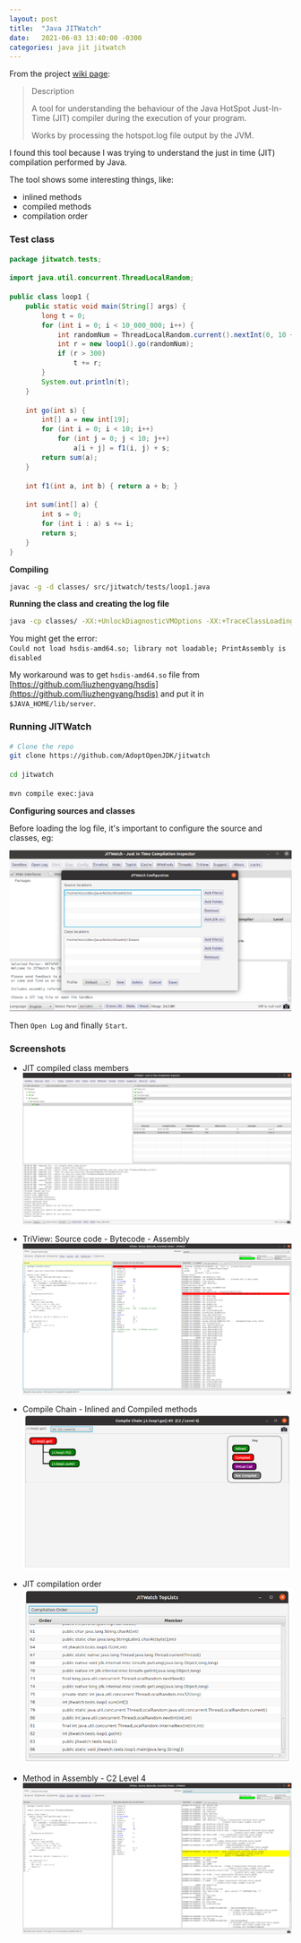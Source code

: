 ```yaml
---
layout: post
title:  "Java JITWatch"
date:   2021-06-03 13:40:00 -0300
categories: java jit jitwatch
---
```


From the project [wiki page](https://github.com/AdoptOpenJDK/jitwatch/wiki):

>Description
>
>A tool for understanding the behaviour of the Java HotSpot Just-In-Time (JIT) compiler during the execution of your program.
>
>Works by processing the hotspot.log file output by the JVM.

I found this tool because I was trying to understand the just in time (JIT) compilation performed by Java.

The tool shows some interesting things, like:
  - inlined methods
  - compiled methods
  - compilation order


### Test class

```java
package jitwatch.tests;

import java.util.concurrent.ThreadLocalRandom;

public class loop1 {
	public static void main(String[] args) {
		long t = 0;
		for (int i = 0; i < 10_000_000; i++) {
			int randomNum = ThreadLocalRandom.current().nextInt(0, 10 + 1);
			int r = new loop1().go(randomNum);
			if (r > 300)
				t += r;
		}
		System.out.println(t);
	}

	int go(int s) {
		int[] a = new int[19];
		for (int i = 0; i < 10; i++)
			for (int j = 0; j < 10; j++)
				a[i + j] = f1(i, j) + s;
		return sum(a);
	}

	int f1(int a, int b) { return a + b; }

	int sum(int[] a) {
		int s = 0;
		for (int i : a) s += i;
		return s;
	}
}
```

**Compiling**

```sh
javac -g -d classes/ src/jitwatch/tests/loop1.java
```

**Running the class and creating the log file**

```sh
java -cp classes/ -XX:+UnlockDiagnosticVMOptions -XX:+TraceClassLoading -XX:+LogCompilation -XX:+PrintAssembly -XX:+DebugNonSafepoints -XX:-UseCompressedOops jitwatch.tests.loop1
```

You might get the error:<br>
`Could not load hsdis-amd64.so; library not loadable; PrintAssembly is disabled`

My workaround was to get `hsdis-amd64.so` file from [https://github.com/liuzhengyang/hsdis](https://github.com/liuzhengyang/hsdis)
and put it in `$JAVA_HOME/lib/server`.

### Running JITWatch

```sh
# Clone the repo
git clone https://github.com/AdoptOpenJDK/jitwatch

cd jitwatch

mvn compile exec:java
```

**Configuring sources and classes**

Before loading the log file, it's important to configure the source and classes, eg:

![JITWatch Configuration](/assets/images/jitwatch-configuration.png)

Then `Open Log` and finally `Start`.

### Screenshots

- JIT compiled class members
[![JIT compiled class members](/assets/images/JIT-compiled-class-members.png)](/assets/images/JIT-compiled-class-members.png)

- TriView: Source code - Bytecode - Assembly
[![TriView: Source code - Bytecode - Assembly](/assets/images/TriView-source-code-bytecode-assembly.png)](/assets/images/TriView-source-code-bytecode-assembly.png)

- Compile Chain - Inlined and Compiled methods
[![Compile Chain - Inlined and Compiled methods](/assets/images/compile-chain-inlined-and-compiled-methods.png)](/assets/images/compile-chain-inlined-and-compiled-methods.png)

- JIT compilation order
[![JIT compilation order](/assets/images/jit-compilation-order.png)](/assets/images/jit-compilation-order.png)

- Method in Assembly - C2 Level 4
[![Method in Assembly - C2 Level 4](/assets/images/method-in-assembly-c2-level4.png)](/assets/images/method-in-assembly-c2-level4.png)
